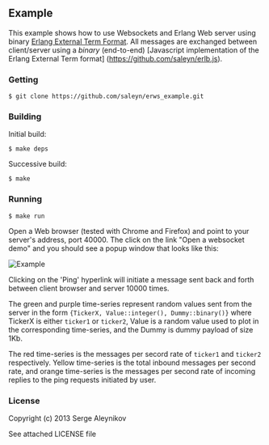 ## Example ##

This example shows how to use Websockets and Erlang Web server using binary
[Erlang External Term Format](http://www.erlang.org/doc/apps/erts/erl_ext_dist.html#id85682).
All messages are exchanged between client/server
using a *binary* (end-to-end)
[Javascript implementation of the Erlang External Term format]
(https://github.com/saleyn/erlb.js).


### Getting ###

    $ git clone https://github.com/saleyn/erws_example.git

### Building ###

Initial build:

    $ make deps

Successive build:

    $ make

### Running ###

    $ make run

Open a Web browser (tested with Chrome and Firefox) and point
to your server's address, port 40000. The click on the link
"Open a websocket demo" and you should see a popup window that looks like this:

![Example](https://raw.github.com/saleyn/erws_example/master/priv/example.png)

Clicking on the 'Ping' hyperlink will initiate a message sent back and forth
between client browser and server 10000 times.

The green and purple time-series represent random values sent from the server
in the form ``{TickerX, Value::integer(), Dummy::binary()}`` where TickerX is
either ``ticker1`` or ``ticker2``, Value is a random value used to plot in the
corresponding time-series, and the Dummy is dummy payload of size 1Kb.

The red time-series is the messages per secord rate of ``ticker1`` and ``ticker2``
respectively. Yellow time-series is the total inbound messages per second rate,
and orange time-series is the messages per second rate of incoming replies to
the ping requests initiated by user.

### License ###

Copyright (c) 2013 Serge Aleynikov

See attached LICENSE file
